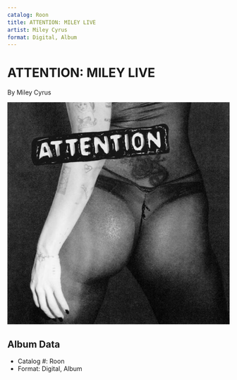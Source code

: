 ```yaml
---
catalog: Roon
title: ATTENTION: MILEY LIVE
artist: Miley Cyrus
format: Digital, Album
---
```


# ATTENTION: MILEY LIVE

By Miley Cyrus

![](../../assets/albumcovers/Miley_Cyrus-ATTENTION-_MILEY_LIVE.png)

## Album Data

- Catalog #: Roon
- Format: Digital, Album

